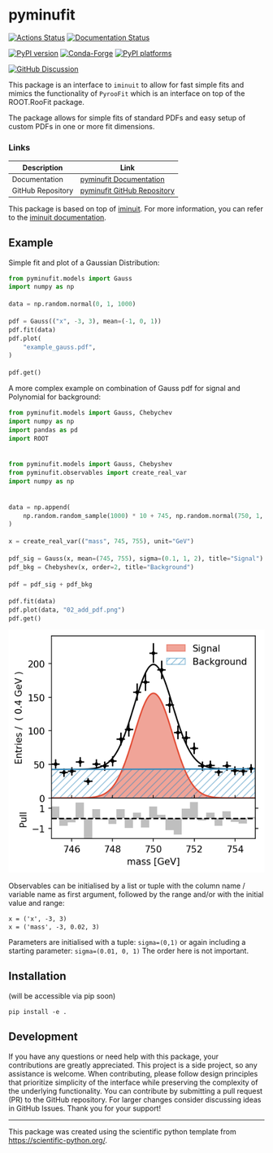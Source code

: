 # pyminufit

[![Actions Status][actions-badge]][actions-link]
[![Documentation Status][rtd-badge]][rtd-link]

[![PyPI version][pypi-version]][pypi-link]
[![Conda-Forge][conda-badge]][conda-link]
[![PyPI platforms][pypi-platforms]][pypi-link]

[![GitHub Discussion][github-discussions-badge]][github-discussions-link]

<!-- SPHINX-START -->

<!-- prettier-ignore-start -->
[actions-badge]:            https://github.com/SimonUU/pyminufit/workflows/CI/badge.svg
[actions-link]:             https://github.com/SimonUU/pyminufit/actions
[conda-badge]:              https://img.shields.io/conda/vn/conda-forge/pyminufit
[conda-link]:               https://github.com/conda-forge/pyminufit-feedstock
[github-discussions-badge]: https://img.shields.io/static/v1?label=Discussions&message=Ask&color=blue&logo=github
[github-discussions-link]:  https://github.com/SimonUU/pyminufit/discussions
[pypi-link]:                https://pypi.org/project/pyminufit/
[pypi-platforms]:           https://img.shields.io/pypi/pyversions/pyminufit
[pypi-version]:             https://img.shields.io/pypi/v/pyminufit
[rtd-badge]:                https://readthedocs.org/projects/pyminufit/badge/?version=latest
[rtd-link]:                 https://pyminufit.readthedocs.io/en/latest/?badge=latest

<!-- prettier-ignore-end -->

This package is an interface to `iminuit` to allow for fast simple fits and
mimics the functionality of `PyrooFit` which is an interface on top of the
ROOT.RooFit package.

The package allows for simple fits of standard PDFs and easy setup of custom
PDFs in one or more fit dimensions.

### Links

| Description       | Link                                        |
| ----------------- | ------------------------------------------- |
| Documentation     | [pyminufit Documentation][rtd-link]         |
| GitHub Repository | [pyminufit GitHub Repository][actions-link] |

This package is based on top of [iminuit](https://scikit-hep.org/iminuit/). For
more information, you can refer to the
[iminuit documentation](https://iminuit.readthedocs.io/en/latest/).

## Example

Simple fit and plot of a Gaussian Distribution:

```python
from pyminufit.models import Gauss
import numpy as np

data = np.random.normal(0, 1, 1000)

pdf = Gauss(("x", -3, 3), mean=(-1, 0, 1))
pdf.fit(data)
pdf.plot(
    "example_gauss.pdf",
)

pdf.get()
```

A more complex example on combination of Gauss pdf for signal and Polynomial for
background:

```python
from pyminufit.models import Gauss, Chebychev
import numpy as np
import pandas as pd
import ROOT


from pyminufit.models import Gauss, Chebyshev
from pyminufit.observables import create_real_var
import numpy as np


data = np.append(
    np.random.random_sample(1000) * 10 + 745, np.random.normal(750, 1, 1000)
)

x = create_real_var(("mass", 745, 755), unit="GeV")

pdf_sig = Gauss(x, mean=(745, 755), sigma=(0.1, 1, 2), title="Signal")
pdf_bkg = Chebyshev(x, order=2, title="Background")

pdf = pdf_sig + pdf_bkg

pdf.fit(data)
pdf.plot(data, "02_add_pdf.png")
pdf.get()
```

![Fitting multiple pdf to data.](./examples/02_add_pdf.png)

Observables can be initialised by a list or tuple with the column name /
variable name as first argument, followed by the range and/or with the initial
value and range:

```
x = ('x', -3, 3)
x = ('mass', -3, 0.02, 3)
```

Parameters are initialised with a tuple: `sigma=(0,1)` or again including a
starting parameter: `sigma=(0.01, 0, 1)` The order here is not important.

## Installation

(will be accessible via pip soon)

```
pip install -e .
```

## Development

If you have any questions or need help with this package, your contributions are
greatly appreciated. This project is a side project, so any assistance is
welcome. When contributing, please follow design principles that prioritize
simplicity of the interface while preserving the complexity of the underlying
functionality. You can contribute by submitting a pull request (PR) to the
GitHub repository. For larger changes consider discussing ideas in GitHub
Issues. Thank you for your support!

---

This package was created using the scientific python template from
https://scientific-python.org/.
